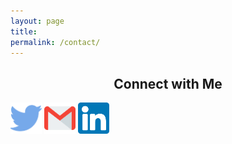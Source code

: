 ```yaml
---
layout: page
title:
permalink: /contact/
---
```


<div style="text-align:center;">
  <h2>Connect with Me</h2>
</div>

<div class="contact-page">
  <a href="https://twitter.com/wicia_fang" target="_blank"><img src="/images/social/tweet.svg" height=50px class="contact-item"></a>
  <a href="mailto:WMFang@stanford.edu" target="_blank"><img src="/images/social/email.svg" height=50px class="contact-item"></a>
  <a href="https://www.linkedin.com/in/wicia-fang/" target="_blank"><img src="/images/social/linkedin.svg" height=50px class="contact-item"></a>
</div>

